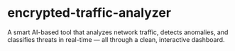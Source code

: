 # encrypted-traffic-analyzer
A smart AI-based tool that analyzes network traffic, detects anomalies, and classifies threats in real-time — all through a clean, interactive dashboard.
